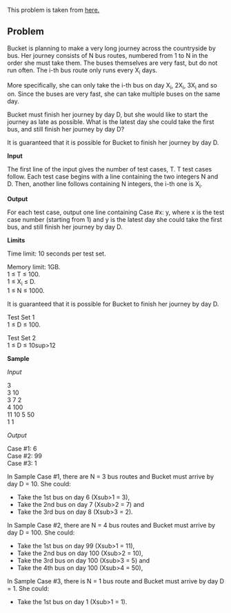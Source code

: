 This problem is taken from [here.](https://codingcompetitions.withgoogle.com/kickstart/round/000000000019ffc8/00000000002d83bf)

## Problem

Bucket is planning to make a very long journey across the countryside by bus. Her journey consists of N bus routes, numbered from 1 to N in
the order she must take them. The buses themselves are very fast, but do not run often. The i-th bus route only runs every X<sub>i</sub> days.

More specifically, she can only take the i-th bus on day X<sub>i</sub>, 2X<sub>i</sub>, 3X<sub>i</sub> and so on. Since the buses are very fast, she can take multiple buses on the same day.

Bucket must finish her journey by day D, but she would like to start the journey as late as possible. What is the latest day she could take the first bus, and still finish her journey by day D?

It is guaranteed that it is possible for Bucket to finish her journey by day D.

**Input**

The first line of the input gives the number of test cases, T. T test cases follow. Each test case begins with a line containing the two integers N and D. Then, another line follows containing N integers, the i-th one is X<sub>i</sub>.

**Output**

For each test case, output one line containing Case #x: y, where x is the test case number (starting from 1) and y is the latest day she could take the first bus, and still finish her journey by day D.

**Limits**

Time limit: 10 seconds per test set.

Memory limit: 1GB.<br/>
1 ≤ T ≤ 100.<br/>
1 ≤ X<sub>i</sub> ≤ D.<br/>
1 ≤ N ≤ 1000.<br/>

It is guaranteed that it is possible for Bucket to finish her journey by day D.

Test Set 1<br/>
1 ≤ D ≤ 100.

Test Set 2<br/>
1 ≤ D ≤ 10sup>12</sup>

**Sample**

*Input*
 
3<br/>
3 10<br/>
3 7 2<br/>
4 100<br/>
11 10 5 50<br/>
1 1

*Output*

Case #1: 6<br/>
Case #2: 99<br/>
Case #3: 1
  
In Sample Case #1, there are N = 3 bus routes and Bucket must arrive by day D = 10. She could:

- Take the 1st bus on day 6 (Xsub>1</sub> = 3),
- Take the 2nd bus on day 7 (Xsub>2</sub> = 7) and
- Take the 3rd bus on day 8 (Xsub>3</sub> = 2).

In Sample Case #2, there are N = 4 bus routes and Bucket must arrive by day D = 100. She could:

- Take the 1st bus on day 99 (Xsub>1</sub> = 11),
- Take the 2nd bus on day 100 (Xsub>2</sub> = 10),
- Take the 3rd bus on day 100 (Xsub>3</sub> = 5) and
- Take the 4th bus on day 100 (Xsub>4</sub> = 50),

In Sample Case #3, there is N = 1 bus route and Bucket must arrive by day D = 1. She could:

- Take the 1st bus on day 1 (Xsub>1</sub> = 1).
